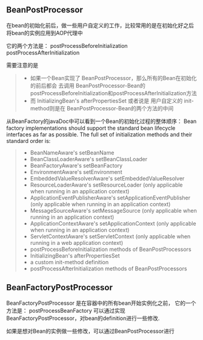 ## BeanPostProcessor
在bean的初始化前后，做一些用户自定义的工作，比较常用的是在初始化好之后将bean的实例应用到AOP代理中

它的两个方法是：
postProcessBeforeInitialization
postProcessAfterInitialization

需要注意的是
>- 如果一个Bean实现了 BeanPostProcessor，那么所有的Bean在初始化的前后都会 去调用 BeanPostProcessor-Bean的postProcessBeforeInitialization和postProcessAfterInitialization方法
>- 而 InitializingBean's afterPropertiesSet 或者说是 用户自定义的 init-method则是在 BeanPostProcessor-Bean的两个方法的中间


从BeanFactory的javaDoc中可以看到一个Bean的初始化过程的整体顺序：
Bean factory implementations should support the standard bean lifecycle interfaces as far as possible. The full set of initialization methods and their standard order is:
>- BeanNameAware's setBeanName
>- BeanClassLoaderAware's setBeanClassLoader
>- BeanFactoryAware's setBeanFactory
>- EnvironmentAware's setEnvironment
>- EmbeddedValueResolverAware's setEmbeddedValueResolver
>- ResourceLoaderAware's setResourceLoader (only applicable when running in an application context)
>- ApplicationEventPublisherAware's setApplicationEventPublisher (only applicable when running in an application context)
>- MessageSourceAware's setMessageSource (only applicable when running in an application context)
>- ApplicationContextAware's setApplicationContext (only applicable when running in an application context)
>- ServletContextAware's setServletContext (only applicable when running in a web application context)
>- postProcessBeforeInitialization methods of BeanPostProcessors
>- InitializingBean's afterPropertiesSet
>- a custom init-method definition
>- postProcessAfterInitialization methods of BeanPostProcessors


## BeanFactoryPostProcessor
BeanFactoryPostProcessor 是在容器中的所有bean开始实例化之前， 它的一个方法是： postProcessBeanFactory
可以通过实现BeanFactoryPostProcessor，对bean的definition进行一些修改. 

如果是想对Bean的实例做一些修改，可以通过BeanPostProcessor进行